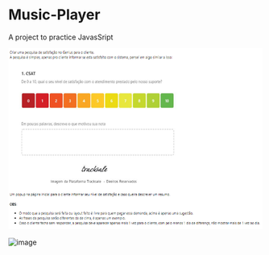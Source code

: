 # Music-Player
A project to practice JavasSript

<img height="360em" src="https://github.com/GiovaniDamian/PesquisaSatisfacao/blob/master/PesquisaSatisfacao/Content/img/Screenshot_4.png"/>

![image](https://github.com/GiovaniDamian/Music-Player/assets/60575219/b69aba12-55d5-428d-baca-e1b2f95f8b2e)

